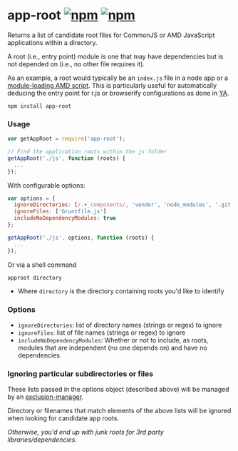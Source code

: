 # app-root [![npm](http://img.shields.io/npm/v/app-root.svg)](https://npmjs.org/package/app-root) [![npm](http://img.shields.io/npm/dm/app-root.svg)](https://npmjs.org/package/app-root)

Returns a list of candidate root files for CommonJS or AMD JavaScript applications within a directory.

A root (i.e., entry point) module is one that may have dependencies but is not depended on (i.e., no other file requires it).

As an example, a root would typically be an `index.js` file in a node app or a [module-loading AMD script](http://requirejs.org/docs/api.html#data-main).
This is particularly useful for automatically deducing the entry point for r.js or browserify configurations as done in [YA](github.com/mrjoelkemp/ya).

`npm install app-root`

### Usage

```javascript
var getAppRoot = require('app-root');

// Find the application roots within the js folder
getAppRoot('./js', function (roots) {
  ...
});
```

With configurable options:

```javascript
var options = {
  ignoreDirectories: [/.+_components/, 'vendor', 'node_modules', '.git'],
  ignoreFiles: ['Gruntfile.js']
  includeNoDependencyModules: true
};

getAppRoot('./js', options, function (roots) {
  ...
});
```

Or via a shell command

`approot directory`

* Where `directory` is the directory containing roots you'd like to identify

### Options

* `ignoreDirectories`: list of directory names (strings or regex) to ignore
* `ignoreFiles`: list of file names (strings or regex) to ignore
* `includeNoDependencyModules`: Whether or not to include, as roots, modules that are independent (no one depends on) and have no dependencies

### Ignoring particular subdirectories or files

These lists passed in the options object (described above) will be managed by an [exclusion-manager](https://github.com/mrjoelkemp/node-exclusion-manager).

Directory or filenames that match elements of the above lists will be ignored when looking for candidate app roots.

*Otherwise, you'd end up with junk roots for 3rd party libraries/dependencies.*

